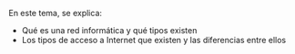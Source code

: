 En este tema, se explica:

- Qué es una red informática y qué tipos existen
- Los tipos de acceso a Internet que existen y las diferencias entre ellos